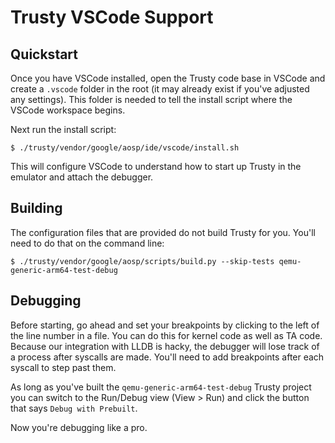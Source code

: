 # Trusty VSCode Support

## Quickstart

Once you have VSCode installed, open the Trusty code base in VSCode and create a
`.vscode` folder in the root (it may already exist if you've adjusted any
settings). This folder is needed to tell the install script where the VSCode
workspace begins.

Next run the install script:

```shell
$ ./trusty/vendor/google/aosp/ide/vscode/install.sh
```

This will configure VSCode to understand how to start up Trusty in the emulator
and attach the debugger.

## Building

The configuration files that are provided do not build Trusty for you. You'll
need to do that on the command line:

```shell
$ ./trusty/vendor/google/aosp/scripts/build.py --skip-tests qemu-generic-arm64-test-debug
```

## Debugging

Before starting, go ahead and set your breakpoints by clicking to the left of
the line number in a file. You can do this for kernel code as well as TA code.
Because our integration with LLDB is hacky, the debugger will lose track of a
process after syscalls are made. You'll need to add breakpoints after each
syscall to step past them.

As long as you've built the `qemu-generic-arm64-test-debug` Trusty project
you can switch to the Run/Debug view (View > Run) and click the button that says
`Debug with Prebuilt`.

Now you're debugging like a pro.
